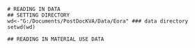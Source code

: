     # READING IN DATA
    ## SETTING DIRECTORY
    wd<-"G:/Documents/PostDocKVA/Data/Eora" ### data directory
    setwd(wd)

    ## READING IN MATERIAL USE DATA
